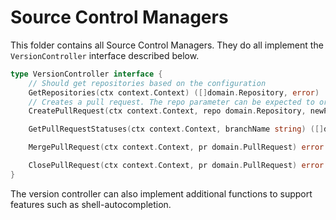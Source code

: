 # Source Control Managers

This folder contains all Source Control Managers. They do all implement the `VersionController` interface described below.

```go
type VersionController interface {
    // Should get repositories based on the configuration
	GetRepositories(ctx context.Context) ([]domain.Repository, error)
    // Creates a pull request. The repo parameter can be expected to originate from the GetRepositories function in the same package
	CreatePullRequest(ctx context.Context, repo domain.Repository, newPR domain.NewPullRequest) (domain.PullRequest, error)

	GetPullRequestStatuses(ctx context.Context, branchName string) ([]domain.PullRequest, error)

	MergePullRequest(ctx context.Context, pr domain.PullRequest) error

	ClosePullRequest(ctx context.Context, pr domain.PullRequest) error
}
```

The version controller can also implement additional functions to support features such as shell-autocompletion.
